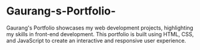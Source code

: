 # Gaurang-s-Portfolio-
Gaurang's Portfolio showcases my web development projects, highlighting my skills in front-end development. This portfolio is built using HTML, CSS, and JavaScript to create an interactive and responsive user experience.
